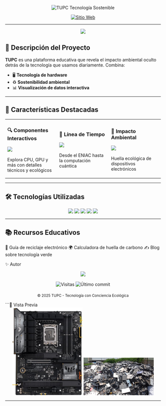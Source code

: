 <p align="center">
  <img src="https://readme-typing-svg.demolab.com?font=Montserrat&weight=600&size=30&duration=4000&pause=1000&color=2E7D32&center=true&vCenter=true&width=500&lines=TUPC;Tecnolog%C3%ADa+Sostenible" alt="TUPC Tecnología Sostenible">
</p>

<p align="center">
  <a href="https://juandaniel1470.github.io/tupc/" target="_blank">
    <img src="https://img.shields.io/badge/🌐-Visitar_Sitio-2E7D32?style=for-the-badge&logo=googlechrome&logoColor=white" alt="Sitio Web">
  </a>
</p>

---

<div align="center">
  <img src="https://lottie.host/embed/5d5952d6-9f6e-4f1c-8c3f-1b9c1b3b3c3d/6XQZ9zYJ4L.json" width="200">
</div>

## 🚀 Descripción del Proyecto
**TUPC** es una plataforma educativa que revela el impacto ambiental oculto detrás de la tecnología que usamos diariamente. Combina:

- 🖥️ **Tecnología de hardware**  
- ♻️ **Sostenibilidad ambiental**  
- 📊 **Visualización de datos interactiva**

---

## 🌟 Características Destacadas
<div align="center">
  <table>
    <tr>
      <td width="33%">
        <h3>🔍 Componentes Interactivos</h3>
        <img src="https://img.icons8.com/3d-fluency/94/motherboard.png" width="80">
        <p>Explora CPU, GPU y más con detalles técnicos y ecológicos</p>
      </td>
      <td width="33%">
        <h3>📅 Línea de Tiempo</h3>
        <img src="https://img.icons8.com/3d-fluency/94/clock.png" width="80">
        <p>Desde el ENIAC hasta la computación cuántica</p>
      </td>
      <td width="33%">
        <h3>🌱 Impacto Ambiental</h3>
        <img src="https://img.icons8.com/3d-fluency/94/leaf.png" width="80">
        <p>Huella ecológica de dispositivos electrónicos</p>
      </td>
    </tr>
  </table>
</div>

---

## 🛠 Tecnologías Utilizadas
<p align="center">
  <img src="https://img.shields.io/badge/HTML5-E34F26?style=flat&logo=html5&logoColor=white">
  <img src="https://img.shields.io/badge/CSS3-1572B6?style=flat&logo=css3&logoColor=white">
  <img src="https://img.shields.io/badge/JavaScript-F7DF1E?style=flat&logo=javascript&logoColor=black">
  <img src="https://img.shields.io/badge/jQuery-0769AD?style=flat&logo=jquery&logoColor=white">
  <img src="https://img.shields.io/badge/Font_Awesome-339AF0?style=flat&logo=fontawesome&logoColor=white">
</p>

---

## 📚 Recursos Educativos
📑 Guía de reciclaje electrónico
🌍 Calculadora de huella de carbono
✍️ Blog sobre tecnología verde

✨ Autor
<p align="center"> <a href="https://portjuandanield.web.app/"> <img src="https://img.shields.io/badge/Portafolio-Juan_Daniel-2E7D32?style=for-the-badge&logo=googlechrome&logoColor=white"> </a> </p>
<div align="center"> <img src="https://visitor-badge.laobi.icu/badge?page_id=JUANDANIEL1470.tupc" alt="Visitas"> <img src="https://img.shields.io/github/last-commit/JUANDANIEL1470/tupc?color=2E7D32" alt="Último commit"> </div><p align="center"> <sub>© 2025 TUPC - Tecnología con Conciencia Ecológica</sub> </p> ```📸 Vista Previa
<div align="center"> <img src="images/motherboard.jpg" width="45%"> <img src="images/e-waste.jpg" width="45%"> </div>

---


